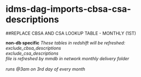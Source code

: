 # idms-dag-imports-cbsa-csa-descriptions

##REPLACE CBSA AND CSA LOOKUP TABLE - MONTHLY (1ST)

**non-db specific**
*These tables in redshift will be refreshed:* <br />
*exclude_cbsa_descriptions* <br />
*exclude_csa_descriptions* <br />
*file is refreshed by mmdb in network monthly delivery folder* <br /> <br />
*runs @3am on 3rd day of every month* 

